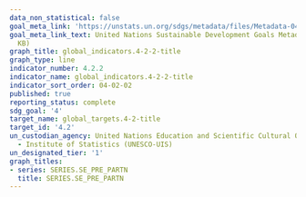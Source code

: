 ```yaml
---
data_non_statistical: false
goal_meta_link: 'https://unstats.un.org/sdgs/metadata/files/Metadata-04-02-02.pdf '
goal_meta_link_text: United Nations Sustainable Development Goals Metadata (PDF 223
  KB)
graph_title: global_indicators.4-2-2-title
graph_type: line
indicator_number: 4.2.2
indicator_name: global_indicators.4-2-2-title
indicator_sort_order: 04-02-02
published: true
reporting_status: complete
sdg_goal: '4'
target_name: global_targets.4-2-title
target_id: '4.2'
un_custodian_agency: United Nations Education and Scientific Cultural Organisation
  - Institute of Statistics (UNESCO-UIS)
un_designated_tier: '1'
graph_titles:
- series: SERIES.SE_PRE_PARTN
  title: SERIES.SE_PRE_PARTN
---
```

